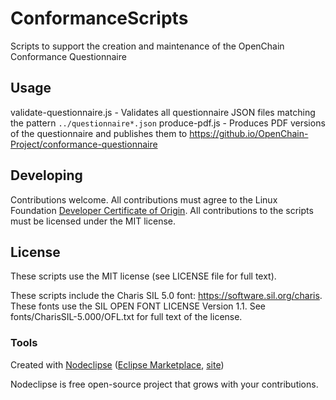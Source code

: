 # ConformanceScripts
Scripts to support the creation and maintenance of the OpenChain Conformance Questionnaire


## Usage
validate-questionnaire.js - Validates all questionnaire JSON files matching the pattern `../questionnaire*.json`
produce-pdf.js - Produces PDF versions of the questionnaire and publishes them to https://github.io/OpenChain-Project/conformance-questionnaire


## Developing
Contributions welcome.  All contributions must agree to the Linux Foundation [Developer Certificate of Origin](https://developercertificate.org/).  All contributions to the scripts must be licensed under the MIT license.

## License
These scripts use the MIT license (see LICENSE file for full text).

These scripts include the Charis SIL 5.0 font: https://software.sil.org/charis.  These fonts use the SIL OPEN FONT LICENSE Version 1.1.  See fonts/CharisSIL-5.000/OFL.txt for full text of the license. 

### Tools

Created with [Nodeclipse](https://github.com/Nodeclipse/nodeclipse-1)
 ([Eclipse Marketplace](http://marketplace.eclipse.org/content/nodeclipse), [site](http://www.nodeclipse.org))   

Nodeclipse is free open-source project that grows with your contributions.
